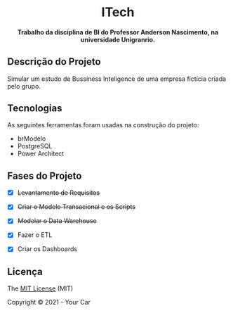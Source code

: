 <h1 align="center">ITech</h1>
<p align="center"></p>

<h4 align="center">
    Trabalho da disciplina de BI do Professor Anderson Nascimento, na universidade Unigranrio.        
</h4>
           
## Descrição do Projeto

Simular um estudo de Bussiness Inteligence de uma empresa fictícia criada pelo grupo.
           
## Tecnologias 
           
As seguintes ferramentas foram usadas na construção do projeto:
           
 - brModelo
 - PostgreSQL
 - Power Architect
           
 ## Fases do Projeto 
 
 - [x] <strike>Levantamento de Requisitos</strike>
 - [x] <strike>Criar o Modelo Transacional e os Scripts</strike>
 - [x] <strike>Modelar o Data Warehouse</strike>
 - [x] Fazer o ETL
 - [x] Criar os Dashboards
           
       
## Licença 

The [MIT License]() (MIT)

Copyright :copyright: 2021 - Your Car

 
           
  
